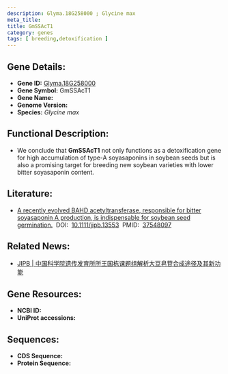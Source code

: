 ```yaml
---
description: Glyma.18G258000 ; Glycine max
meta_title:
title: GmSSAcT1
category: genes
tags: [ breeding,detoxification ]
---
```


## Gene Details:
- **Gene ID:**	[Glyma.18G258000](https://www.maizegdb.org/gene_center/gene/Glyma.18G258000)
- **Gene Symbol:** GmSSAcT1
- **Gene Name:** 
- **Genome Version:** []()
- **Species:** *Glycine max*

## Functional Description:
   - We conclude that **GmSSAcT1** not only functions as a detoxification gene for high accumulation of type-A soyasaponins in soybean seeds but is also a promising target for breeding new soybean varieties with lower bitter soyasaponin content.

## Literature:
   - [A recently evolved BAHD acetyltransferase, responsible for bitter soyasaponin A production, is indispensable for soybean seed germination.]( https://onlinelibrary.wiley.com/doi/full/10.1111/jipb.13553)&nbsp;&nbsp;DOI:&nbsp;&nbsp;[10.1111/jipb.13553](https://onlinelibrary.wiley.com/doi/full/10.1111/jipb.13553)&nbsp;&nbsp;PMID:&nbsp;&nbsp;[37548097](https://pubmed.ncbi.nlm.nih.gov/37548097/)

## Related News:
   - [JIPB | 中国科学院遗传发育所所王国栋课题组解析大豆皂苷合成途径及其新功能](https://mp.weixin.qq.com/s/aop8Q65KFuUfMqsomiPWeg)

## Gene Resources:
- **NCBI ID:** [](https://www.ncbi.nlm.nih.gov/gene/?term=)
- **UniProt accessions:** [](https://www.uniprot.org/uniprotkb//entry)

## Sequences:
- **CDS Sequence:**
- **Protein Sequence:**
